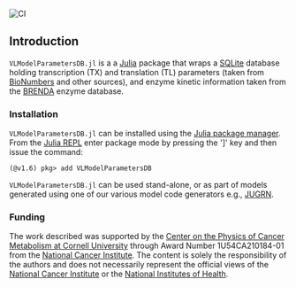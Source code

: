 ![CI](https://github.com/varnerlab/CellFreeModelGenerationKit.jl/workflows/CI/badge.svg)

## Introduction 
`VLModelParametersDB.jl` is a a [Julia](https://julialang.org) package that wraps a [SQLite](https://github.com/JuliaDatabases/SQLite.jl) database holding transcription (TX) and translation (TL) parameters (taken from [BioNumbers](https://bionumbers.hms.harvard.edu/search.aspx) and other sources), and
enzyme kinetic information taken from the [BRENDA](https://www.brenda-enzymes.org) enzyme database.

### Installation
`VLModelParametersDB.jl` can be installed using the [Julia package manager](https://docs.julialang.org/en/v1/stdlib/Pkg/). From the [Julia REPL](https://docs.julialang.org/en/v1/stdlib/REPL/) enter package mode by pressing the ']' key and then issue the command:

    (@v1.6) pkg> add VLModelParametersDB

`VLModelParametersDB.jl` can be used stand-alone, or as part of models generated using one of our various model code generators e.g., [JUGRN](https://github.com/varnerlab/JUGRN.jl).

### Funding
The work described was supported by the [Center on the Physics of Cancer Metabolism at Cornell University](https://psoc.engineering.cornell.edu) through Award Number 1U54CA210184-01 from the [National Cancer Institute](https://www.cancer.gov). The content is solely the responsibility of the authors and does not necessarily
represent the official views of the [National Cancer Institute](https://www.cancer.gov) or the [National Institutes of Health](https://www.nih.gov).

